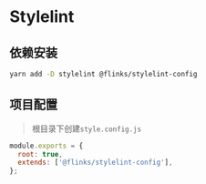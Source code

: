 # Stylelint

## 依赖安装

```bash
yarn add -D stylelint @flinks/stylelint-config
```

## 项目配置

> 根目录下创建`style.config.js`

```javascript
module.exports = {
  root: true,
  extends: ['@flinks/stylelint-config'],
};
```